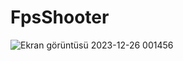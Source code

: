 # FpsShooter
![Ekran görüntüsü 2023-12-26 001456](https://github.com/mustafakabaaa/RunAndShoot/assets/105927807/05ed2cb5-e845-4d99-8ff0-51a704d54311)
